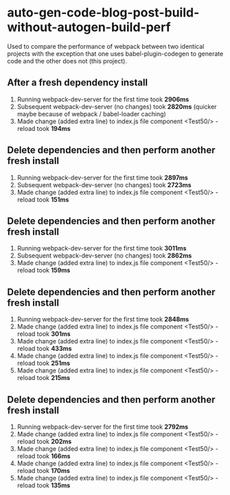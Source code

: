 # auto-gen-code-blog-post-build-without-autogen-build-perf

Used to compare the performance of webpack between two identical projects with the exception that one uses babel-plugin-codegen to generate code and the other does not (this project).

## After a fresh dependency install
1. Running webpack-dev-server for the first time took **2906ms**
2. Subsequent webpack-dev-server (no changes) took **2820ms** (quicker maybe because of webpack / babel-loader caching)
3. Made change (added extra line) to index.js file component \<Test50\/> - reload took **194ms**

## Delete dependencies and then perform another fresh install
1. Running webpack-dev-server for the first time took **2897ms**
2. Subsequent webpack-dev-server (no changes) took **2723ms**
3. Made change (added extra line) to index.js file component \<Test50\/> - reload took **151ms**

## Delete dependencies and then perform another fresh install
1. Running webpack-dev-server for the first time took **3011ms**
2. Subsequent webpack-dev-server (no changes) took **2862ms**
3. Made change (added extra line) to index.js file component \<Test50\/> - reload took **159ms**


## Delete dependencies and then perform another fresh install
1. Running webpack-dev-server for the first time took **2848ms**
2. Made change (added extra line) to index.js file component \<Test50\/> - reload took **301ms**
3. Made change (added extra line) to index.js file component \<Test50\/> - reload took **433ms**
4. Made change (added extra line) to index.js file component \<Test50\/> - reload took **251ms**
5. Made change (added extra line) to index.js file component \<Test50\/> - reload took **215ms**

## Delete dependencies and then perform another fresh install
1. Running webpack-dev-server for the first time took **2792ms**
2. Made change (added extra line) to index.js file component \<Test50\/> - reload took **202ms**
3. Made change (added extra line) to index.js file component \<Test50\/> - reload took **166ms**
4. Made change (added extra line) to index.js file component \<Test50\/> - reload took **170ms**
5. Made change (added extra line) to index.js file component \<Test50\/> - reload took **135ms**
